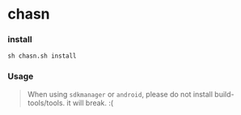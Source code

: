 # chasn

### install
```shell
sh chasn.sh install
```

### Usage
 > When using `sdkmanager` or `android`, please do not install build-tools/tools. it will break. :(
